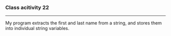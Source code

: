 ### Class acitivity 22

---

My program extracts the first and last name from a string, and 
stores them into individual string variables.